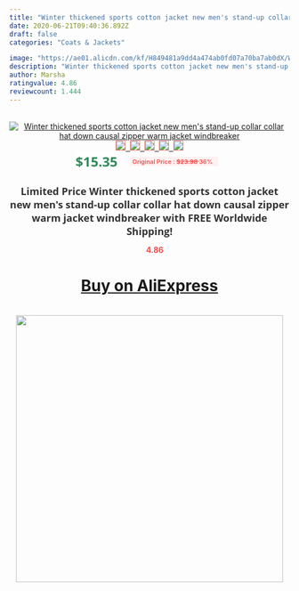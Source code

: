 ```yaml
---
title: "Winter thickened sports cotton jacket new men's stand-up collar collar hat down causal zipper warm jacket windbreaker"
date: 2020-06-21T09:40:36.892Z
draft: false
categories: "Coats & Jackets"

image: "https://ae01.alicdn.com/kf/H849481a9dd4a474ab0fd07a70ba7ab0dX/Winter-thickened-sports-cotton-jacket-new-men-s-stand-up-collar-collar-hat-down-causal-zipper.jpg"
description: "Winter thickened sports cotton jacket new men's stand-up collar collar hat down causal zipper warm jacket windbreaker"
author: Marsha
ratingvalue: 4.86
reviewcount: 1.444
---
```

<br>
<div style="text-align: center;">
<a href="https://s.click.aliexpress.com/e/_A7F78Z" target="_blank" rel="nofollow noopener noreferrer"><img alt="Winter thickened sports cotton jacket new men's stand-up collar collar hat down causal zipper warm jacket windbreaker" class="magnifier-image" src="https://ae01.alicdn.com/kf/H849481a9dd4a474ab0fd07a70ba7ab0dX/Winter-thickened-sports-cotton-jacket-new-men-s-stand-up-collar-collar-hat-down-causal-zipper.jpg_640x640.jpg">
<br>
<img style="border:1px solid salmon" src="https://ae01.alicdn.com/kf/H849481a9dd4a474ab0fd07a70ba7ab0dX/Winter-thickened-sports-cotton-jacket-new-men-s-stand-up-collar-collar-hat-down-causal-zipper.jpg_120x120.jpg">&nbsp;&nbsp;<img style="border:1px solid salmon" src="https://ae01.alicdn.com/kf/Hd7d8063af3994b0f98fda362555a5ef7A/Winter-thickened-sports-cotton-jacket-new-men-s-stand-up-collar-collar-hat-down-causal-zipper.jpg_120x120.jpg">&nbsp;&nbsp;<img style="border:1px solid salmon" src="https://ae01.alicdn.com/kf/H8a3673fadcc3420ea5bb18ee69a481c5B/Winter-thickened-sports-cotton-jacket-new-men-s-stand-up-collar-collar-hat-down-causal-zipper.jpg_120x120.jpg">&nbsp;&nbsp;<img style="border:1px solid salmon" src="_120x120.jpg">&nbsp;&nbsp;<img style="border:1px solid salmon" src="https://ae01.alicdn.com/kf/H31de6c8e01434d4a9c5c777dd11e7b6cR/Winter-thickened-sports-cotton-jacket-new-men-s-stand-up-collar-collar-hat-down-causal-zipper.jpg_120x120.jpg"></a></div><br0>
<div style="text-align: center;"><span style="background-color: white; border: 0px; box-sizing: border-box; color: seagreen; display: inline-block; font-family: &quot;open sans&quot; , &quot;arial&quot; , &quot;helvetica&quot; , sans-serif , &quot;heiti&quot;; font-size: 24px; font-stretch: inherit; font-weight: 700; line-height: inherit; margin: 0px 10px 0px 0px; padding: 0px; vertical-align: middle;">$15.35 </span>
<span style="background: rgb(255 , 241 , 241); border-radius: 3px; border: 0px; box-sizing: border-box; color: #ff4747; display: inline-block; font-family: inherit; font-size: 12px; font-stretch: inherit; font-style: inherit; font-variant: inherit; font-weight: 600; line-height: inherit; margin: 0px; padding: 2px 5px; transform: scale(0.9); vertical-align: middle;">Original Price : <b style="text-decoration: line-through;">$23.98 </b> 36%&nbsp;&nbsp;</span></div>
<h1 style="color: #333333; display: inline-block; font-family: &quot;open sans&quot; , &quot;arial&quot; , &quot;helvetica&quot; , sans-serif , &quot;heiti&quot;; font-size: 18px; font-stretch: inherit; font-weight: 700; text-align: center;">Limited Price Winter thickened sports cotton jacket new men's stand-up collar collar hat down causal zipper warm jacket windbreaker with FREE Worldwide Shipping!</h1>
<div style="color: #ff4747; text-align: center;">
<img src="https://4.bp.blogspot.com/-M0ZcTcb-5uY/XleCXlxnR4I/AAAAAAAAAEc/OrjgMkXV1oMQFaCRZj5HQwOCBcu3w1FegCPcBGAYYCw/s1600/star.png" style="height: 15px;">&nbsp;<b>4.86</b></div>
<div class="button_cont" align="center"><a class="buynow_a" href="https://s.click.aliexpress.com/e/_A7F78Z" target="_blank" rel="nofollow noopener noreferrer"><H1>Buy on AliExpress</H1></a></div><br>
<div class="separator" style="clear: both; text-align: center;">
<img src="https://lh3.googleusercontent.com/-pTy5HemUv9M/XlePHvY0dAI/AAAAAAAAAE4/0nX5iRUoIWY8eMW9Dpxeirr157OZliDIgCLcBGAsYHQ/s1600/badge.gif" width="480">
</div>
